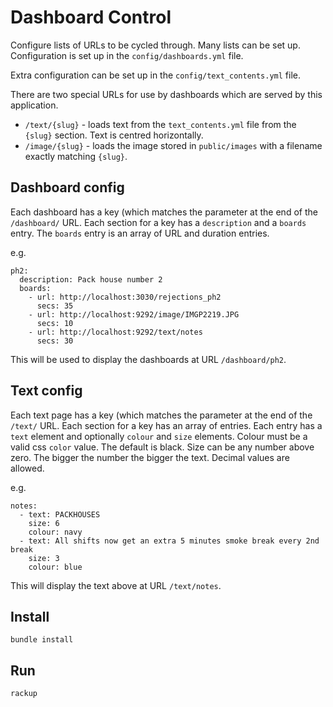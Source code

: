 # Dashboard Control

Configure lists of URLs to be cycled through. Many lists can be set up.
Configuration is set up in the `config/dashboards.yml` file.

Extra configuration can be set up in the `config/text_contents.yml` file.

There are two special URLs for use by dashboards which are served by this application.

* `/text/{slug}` - loads text from the `text_contents.yml` file from the `{slug}` section. Text is centred horizontally.
* `/image/{slug}` - loads the image stored in `public/images` with a filename exactly matching `{slug}`.

## Dashboard config

Each dashboard has a key (which matches the parameter at the end of the `/dashboard/` URL.
Each section for a key has a `description` and a `boards` entry.
The `boards` entry is an array of URL and duration entries.

e.g.
~~~{.yml}
ph2:
  description: Pack house number 2
  boards:
    - url: http://localhost:3030/rejections_ph2
      secs: 35
    - url: http://localhost:9292/image/IMGP2219.JPG
      secs: 10
    - url: http://localhost:9292/text/notes
      secs: 30
~~~

This will be used to display the dashboards at URL `/dashboard/ph2`.

## Text config

Each text page has a key (which matches the parameter at the end of the `/text/` URL.
Each section for a key has an array of entries.
Each entry has a `text` element and optionally `colour` and `size` elements.
Colour must be a valid css `color` value. The default is black.
Size can be any number above zero. The bigger the number the bigger the text. Decimal values are allowed.

e.g.
~~~{.yml}
notes:
  - text: PACKHOUSES
    size: 6
    colour: navy
  - text: All shifts now get an extra 5 minutes smoke break every 2nd break
    size: 3
    colour: blue
~~~

This will display the text above at URL `/text/notes`.

## Install

    bundle install

## Run

    rackup

